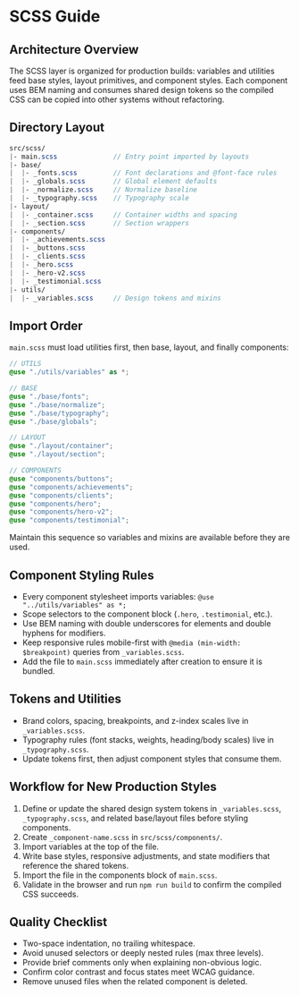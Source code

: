 # SCSS Guide

## Architecture Overview
The SCSS layer is organized for production builds: variables and utilities feed base styles, layout primitives, and component styles. Each component uses BEM naming and consumes shared design tokens so the compiled CSS can be copied into other systems without refactoring.

## Directory Layout
```scss
src/scss/
|- main.scss              // Entry point imported by layouts
|- base/
|  |- _fonts.scss         // Font declarations and @font-face rules
|  |- _globals.scss       // Global element defaults
|  |- _normalize.scss     // Normalize baseline
|  |- _typography.scss    // Typography scale
|- layout/
|  |- _container.scss     // Container widths and spacing
|  |- _section.scss       // Section wrappers
|- components/
|  |- _achievements.scss
|  |- _buttons.scss
|  |- _clients.scss
|  |- _hero.scss
|  |- _hero-v2.scss
|  |- _testimonial.scss
|- utils/
|  |- _variables.scss     // Design tokens and mixins
```

## Import Order
`main.scss` must load utilities first, then base, layout, and finally components:
```scss
// UTILS
@use "./utils/variables" as *;

// BASE
@use "./base/fonts";
@use "./base/normalize";
@use "./base/typography";
@use "./base/globals";

// LAYOUT
@use "./layout/container";
@use "./layout/section";

// COMPONENTS
@use "components/buttons";
@use "components/achievements";
@use "components/clients";
@use "components/hero";
@use "components/hero-v2";
@use "components/testimonial";
```
Maintain this sequence so variables and mixins are available before they are used.

## Component Styling Rules
- Every component stylesheet imports variables: `@use "../utils/variables" as *;`
- Scope selectors to the component block (`.hero`, `.testimonial`, etc.).
- Use BEM naming with double underscores for elements and double hyphens for modifiers.
- Keep responsive rules mobile-first with `@media (min-width: $breakpoint)` queries from `_variables.scss`.
- Add the file to `main.scss` immediately after creation to ensure it is bundled.

## Tokens and Utilities
- Brand colors, spacing, breakpoints, and z-index scales live in `_variables.scss`.
- Typography rules (font stacks, weights, heading/body scales) live in `_typography.scss`.
- Update tokens first, then adjust component styles that consume them.

## Workflow for New Production Styles
1. Define or update the shared design system tokens in `_variables.scss`, `_typography.scss`, and related base/layout files before styling components.
2. Create `_component-name.scss` in `src/scss/components/`.
3. Import variables at the top of the file.
4. Write base styles, responsive adjustments, and state modifiers that reference the shared tokens.
5. Import the file in the components block of `main.scss`.
6. Validate in the browser and run `npm run build` to confirm the compiled CSS succeeds.

## Quality Checklist
- Two-space indentation, no trailing whitespace.
- Avoid unused selectors or deeply nested rules (max three levels).
- Provide brief comments only when explaining non-obvious logic.
- Confirm color contrast and focus states meet WCAG guidance.
- Remove unused files when the related component is deleted.



